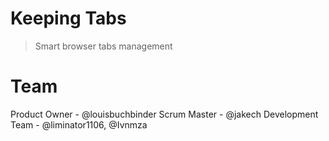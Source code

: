 # Keeping Tabs #
> Smart browser tabs management

# Team #

Product Owner - @louisbuchbinder
Scrum Master - @jakech
Development Team - @liminator1106, @Ivnmza

